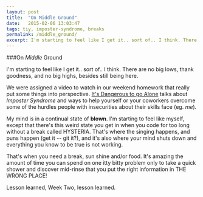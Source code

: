 ```yaml
---
layout: post
title:  "On Middle Ground"
date:   2015-02-06 13:03:47
tags: tiy, imposter-syndrome, breaks
permalink: /middle_ground/
excerpt: I'm starting to feel like I get it.. sort of.. I think. There are no big lows, thank goodness, and no big highs, besides still being here. We were assigned a video to watch in our weekend homework that really put some things into perspective...
---
```


###On _Middle_ Ground 

I'm starting to feel like I get it.. sort of.. I think. There are no big lows, thank goodness, and no big highs, besides still being here. 

We were assigned a video to watch in our weekend homework that really put some things into perspective. [It's Dangerous to go Alone](https://www.youtube.com/watch?v=1i8ylq4j_EY) talks about _Imposter Syndrome_ and ways to help yourself or your coworkers overcome some of the hurdles people with insecurities about their skills face (eg. _me_).

My mind is in a continual state of **blown**. I'm starting to feel like myself, except that there's this weird state you get in when you code for too long without a break called HYSTERIA. That's where the singing happens, and puns happen (get it -- git it?), and it's also where your mind shuts down and everything you know to be true is not working.

That's when you need a break, sun shine and/or food. It's amazing the amount of time you can spend on one itty bitty problem only to take a quick shower and discover mid-rinse that you put the right information in THE WRONG PLACE!

Lesson learned, Week Two, lesson learned. 
